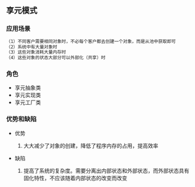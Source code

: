 ## 享元模式
### 应用场景
```reStructuredText
（1）不同客户需要相同对象时，不必每个客户都去创建一个对象，而是从池中获取即可
（2）系统中有大量对象时
（3）这些对象消耗大量内存时
（4）这些对象的状态大部分可以外部化（共享）时

```

### 角色
- 享元抽象类
- 享元实现类
- 享元工厂类

### 优势和缺陷

- 优势
  
  1. 大大减少了对象的创建，降低了程序内存的占用，提高效率
- 缺陷
  1. 提高了系统的复杂度。需要分离出内部状态和外部状态，而外部状态具有固化特性，不应该随着内部状态的改变而改变


